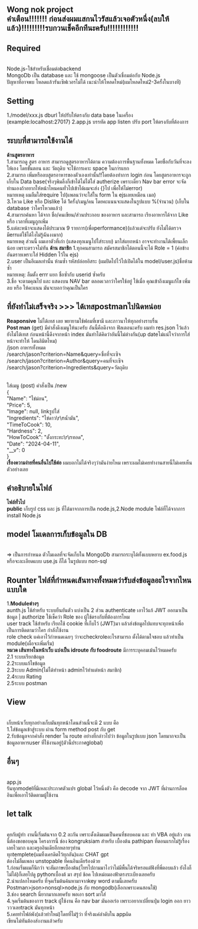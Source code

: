 Wong nok project
<br />คำเตือน!!!!!!! ก่อนส่งผมแสกนไวรัสแล้วเจอตัวหนึ่ง(ลบให้แล้ว)!!!!!!!!!รบกวนเช็คอีกทีนะครับ!!!!!!!!!!!!
-----------------------------------------------------------------------------------------

**Required**
-------------------------------------------------------------------------
<br />Node.js-ใข้สำหรับเชื่อมต่อbackend
<br />MongoDb เป็น database และ ใช้ mongoose เป็นตัวเชื่อมต่อกับ Node.js
<br />ปัญหาที่อาจพบ โหลดแล้วรันเซิฟเวอรไม่ได้ เนะนำให้โหลดใหม่(ผมโหลดใหม่2-3ครั้งในบางที)

**Setting**
----------------------------------------------------------------------------
1./model/xxx.js dburl ให้ปรับให้ตรงกับ data base ในเครื่อง (example:localhost:27017)
2.app.js บรรทัด app listen ปรับ port ให้ตรงกับที่ต้องการ

**ระบบที่สามารถใช้งานได้**
----------------------------------------------------------------------------------
**ด้านสูตรอาหาร**
<br />1.สามารถดู สูตร อาหาร สามารถดูสูตรอาหารได้ตาม ความต้องการพื้นฐานทั้งหมด โดยชื่อกับวันที่จะลงให้เอง โดยขั้นตอน และ วัตถุดิบ จะใช้การเคาะ space ในกา่รแยก
<br />2.สามารถ เพิ่มหรือลบสูตรอาหารของตัวเองเท่านั้น!!โดยต้องทำการ login ก่อน โดยสูตรอาหารจะถูกเก็บใน Data base(จริงๆพิมลิ้งก็เข้าได้ไม่ได้ใส่ autherize เพราะเดี๋ยว Nav bar error จะจัดท่านเองถ้าอยากให้หน้าไหนคนทั่วไปเข้าได้ผมจะส่ง {}ไป เพื่อให้ไม่error)
<br />หมายเหตุ ผมลืมใส่require ไป(แพลนว่าจะใส่ใน form ใน ejsเลยเหมือน เมล)
<br />3.โหวด Like หรือ Dislike ได้ 1ครั้ง/เมนู/คน โดยคะแนนจะแสดงในรูปแบบ %(จำนวน) (เก็บใน database ว่าใครโหวตแล้ว)
<br />4.สามารถค้นหา ได้จาก ชื่อ/คนเขียน/ส่วนประกอบ ของอาหาร และสามารถ เรียงอาหารได้จาก Like หรือ เวลาที่เมนูถูกเพิ่ม
<br />5.แต่ละหน้าจะแสดงได้ประมาณ 9 รายการ(เพื่อperformance)(แล้วแต่จะปรับ ยังไม่ได้ตรวจมีerrแต่ใช้ได้ไงไม่รู้ฉันงงมาก)
<br />หมายเหตุ ส่วนนี้ ผมเอาตัวที่เก่า (แสดงทุกเมนูไปใส่ระบบ) มาใส่แยกหน้า อาจจะทำงานได้เพี้ยนเล็กน้อย เพราะตรวจไม่ทัน
**ด้าน สมาชิก**
1.ทุกคนสามารถ สมัครสมาชิกได้ตอนนี้จะได้ Role = 1 (ค่อข้างอันตรายเพราะใส่ Hidden ไว้ใน ejs)
<br />2.user เป็นอีเมลเท่านั้น ห้ามซ้ำ รหัสปล่อยอิสระ (ผมปิดไปไว้ไปเปิดได้ใน model/user.js)ชื่อห้ามซ้ำ
<br />หมายเหตุ: ลืมตั้ง errr แยก ชื่อซ้ำกับ userid ซ้ำครับ
<br />3.ชื่อ จะตามคุณไป และ แสดงบน NAV bar ตลอดเวลาว่าใครใช้อยู่ ใช้เมื่อ คุณเข้าถึงเมนูแก้ไข เพิ่มลบ หรือ ให้คะแนน มันจะบอกว่าคุณเป็นใคร

ที่ยังทำไม่เสร็จจริง >>> ได้เทสpostmanไปนิดหน่อย 
--------------------------------------------------------------------------------------
**Reaponsive** ไม่ได้เทส เลย พยายามใช้ฟอมที่เขามี และภาวนาให้ทุกอย่างราบรื่น
<br />**Post man** (get) มีคำสั่งดึงเมนูให้นะครับ อันนี้คือดึงจาก ฟิลเตอนะครับ ผมทำ res.json ไว้แล้วยังไม่ได้เทส ก่อนหน้านี้ดึงจากหน้า index มันทำได้คิดว่าอันนี้ไม่ต่างกัน(up dateไม่แน่ใจว่าการใส่หน้าจะทำให้ โดนลิมิตไหม)
<br />/json อาหารทั้งหมด
<br />/search/jason?criterion=Name&query=ชื่อที่จะเซิจ
<br />/search/jason?criterion=Author&query=คนที่จะเซิจ
<br />/search/jason?criterion=Ingredients&query=วัตถุดิบ


<br />ใส่เมนู (post) คำสั่งเป็น /new
<br />{
<br />"Name": "ไข่ม่อน",
<br />"Price": 5,
<br />"Image": null, linkรูปใส่
<br />"Ingredients": "ไข่ดาว\r\nน้ำมัน",
<br />"TimeToCook": 10,
<br />"Hardness": 2,
<br />"HowToCook": "ตั้งกระทะ\r\nทอด",
<br />"Date": "2024-04-11",
<br />"__v": 0
<br />}
<br />**เรื่องความง่ายที่คนอื่นไปใช้ต่อ** ผมบอกไม่ได้จริงๆว่ามันง่ายไหม เพราะผมไม่เคยทำงานสายนี้ไม่เคยเห็นตัวอย่างเลย

คำอธิบายในไฟล์
------------------------------------------------------------------
**ไฟล์ทั่วไป**
<br />**public** เก็บรูป css และ js ที่ได้มาจากการเปิด node.js,2.Node module ไฟล์ที่ได้จากการ install Node.js

model โมเดลการเก็บข้อมูลใน DB
----------------------------------------------------------------------
<br />=> เป็นการกำหนด ตัวโมเดลที่จะจัดเก็บใน MongoDb สามารถระบุได้ทั้งแบบหยาบ ex.food.js หรือจะละเอียดแบบ use.js ก็ได้ ในรูปแบบ non-sql

Rounter ไฟล์ที่กำหนดเส้นทางทั้งหมดว่ารับส่งข้อมูลอะไรจากไหนแบบใด
-------------------------------------------------------------------------------------
1.**Moduleต่างๆ**
<br />aunth.js ใช้สำหรับ ระบบยืนยันตัว แบ่งเป็น 2 ส่วน authenticate เอาไว้แก้ JWT ออกมาเป็นข้อมูล | authorize ใช้เช็คว่า Role ของ ผู้ใช้ตรงกับที่ต้องการไหม
<br />user track ใช้สำหรับ เรียกใช้ cookie ที่เก็บไว้ (JWT)มา แล้วส่งข้อมูลไปแทบจะทุกหน้าเพื่อเป็นการติดตามว่าใคร กำลังใช้งาน
<br />role check แค่เอาไว้กำหนดเฉยๆ ว่าจะcheckroleอะไรสามารถ ตั้งได้ตามใจชอบ แล้วทำเป็น module(เผื่อจะเพิ่มเริ่ม)
<br />**หมวด เส้นทางในหน้าเว็บ แบ่งเป็น idroute กับ foodroute** มีการระบุคอมเม้นไว้หมดครับ
<br />2.1 ระบบเรียกข้อมูล
<br />2.2ระบบแก้ไขข้อมูล
<br />2.3ระบบ Admin(ไม่ได้ทำหน้า adminไว้ทำแต่หน้า สมาชิก)
<br />2.4ระบบ Rating
<br />2.5ระบบ postman


View
------------------------------------------------------------------------------------
<br />เก็บหน้าเว็บทุกอย่างเก็บมันทุกหน้าโดนส่วนนี้จะมี 2 แบบ คือ
<br />1.ใส่ข้อมูลเข้าสู่ระบบ ผ่าน form method post กับ get
<br />2.รับข้อมูลจากคำสั่ง render ใน route อย่างที่กล่าวไปว่า ข้อมูลในรูปแบบ json โดยมากจะเป็นข้อมูลอาหารuser ที่ใช้งานอยู่(ตัวนี้ประกาศglobal)

อื่นๆ
-------------------------------------------------------------------------------------
<br />app.js
<br />รันทุกmodelที่มีเหละประกาศตัวแปร global ไว้หนึ่งตัว คือ decode จาก JWT ที่ผ่านการล็อคอินเพื่อเอาไว้ติดตามผู้ใช้งาน

let talk 
--------------------------------------------------------------------------------------
<br />คุยกับผู้ทำ งานนี้เริ่มต้นจาก 0.2 ละกัน เพราะดั้งเดิมผมเป็นคนที่ชอบคอม และ ทำ VBA อยู่แล้ว งานนี้ต้องขอขอบคุณ โครงการนี้ ช่อง kongruksiam สำหรับ เบื้องต้น  pathipan ที่ตอนแรกไม่รู้เรื่องเลยไวมาก และครูออินเดียอีกหลายๆท่าน
<br />ทุกtemplete(ผมทิ้งเครดิตไว้ทุกอัน)และ CHAT gpt
<br />ต้องไม่ลืมเพลง unstopable ที่คนอินเดียร้องด้วย
<br />1.ก่อนเริ่มผมก็นึกว่า จะสัมภาษเบื้องต้น(โทรไปถามมาไงว่าไม่มีพื้นได้จริหรอแต่ฟังที่พี่ตอบแล้ว ยังไงก็ไม่ได้)ก็เลยไปดู pythonเบื้องต้ มา สรุป ช้อค ไปเหม่อมองฟ้าตรงระเบียงเลยครับ
<br />2.น่าแปลกไหมครับ ที่จุดเริ่มต้นค้นหามาจากkey word ตามนี้เลยครับ Postman>json>nonsql>node.js กับ mongodb(เลือกเพราะคนสอนใช้)
<br />3.ช่อง search นี่ยากมากเลยครับ พอเอา sort มาใส่
<br />4.จุดเริ่มต้นของการ track ผู้ใช้งาน คือ nav bar มันออเร่อ เพราะอยากเปลี่ยนปุ่ม login ออก ยาววววเลยtrack มันทุกหน้า
<br />5.เคยทำไฟล์พัง(แล้วทำใหม่)โดยที่ไม่รู้ว่า ที่จริงแค่ลำดับใน appผิด
<br />เขียนไม่ทันต้องส่งงานแล้วครับ
